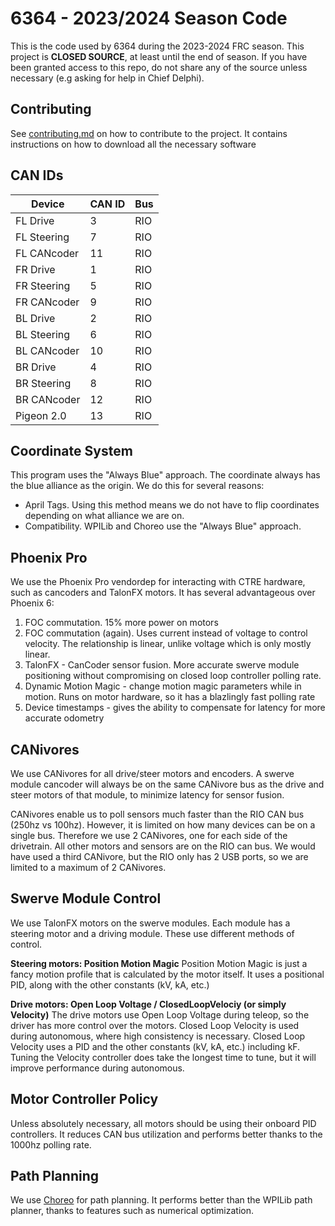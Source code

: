 # 6364 - 2023/2024 Season Code

This is the code used by 6364 during the 2023-2024 FRC season.
This project is **CLOSED SOURCE**, at least until the end of season.
If you have been granted access to this repo, do not share any of the source unless necessary (e.g asking for help in Chief Delphi).

## Contributing
See [contributing.md](contributing.md) on how to contribute to the project. It contains instructions on how to download all the necessary software

## CAN IDs
| Device      | CAN ID      | Bus         |
| ----------- | ----------- | ----------- |
| FL Drive    | 3           | RIO         |
| FL Steering | 7           | RIO         |
| FL CANcoder | 11          | RIO         |
| FR Drive    | 1           | RIO         |
| FR Steering | 5           | RIO         |
| FR CANcoder | 9           | RIO         |
| BL Drive    | 2           | RIO         |
| BL Steering | 6           | RIO         |
| BL CANcoder | 10          | RIO         |
| BR Drive    | 4           | RIO         |
| BR Steering | 8           | RIO         |
| BR CANcoder | 12          | RIO         |
| Pigeon 2.0  | 13          | RIO         |

## Coordinate System
This program uses the "Always Blue" approach. The coordinate always has the blue alliance as the origin. We do this for several reasons:
- April Tags. Using this method means we do not have to flip coordinates depending on what alliance we are on.
- Compatibility. WPILib and Choreo use the "Always Blue" approach.

## Phoenix Pro
We use the Phoenix Pro vendordep for interacting with CTRE hardware, such as cancoders and TalonFX motors. It has several advantageous over Phoenix 6:

1. FOC commutation. 15% more power on motors
2. FOC commutation (again). Uses current instead of voltage to control velocity. The relationship is linear, unlike voltage which is only mostly linear.
3. TalonFX - CanCoder sensor fusion. More accurate swerve module positioning without compromising on closed loop controller polling rate.
4. Dynamic Motion Magic - change motion magic parameters while in motion. Runs on motor hardware, so it has a blazlingly fast polling rate
5. Device timestamps - gives the ability to compensate for latency for more accurate odometry

## CANivores
We use CANivores for all drive/steer motors and encoders. A swerve module cancoder will always be on the same CANivore bus as the drive and steer motors of that module, to minimize latency for sensor fusion.

CANivores enable us to poll sensors much faster than the RIO CAN bus (250hz vs 100hz). However, it is limited on how many devices can be on a single bus. Therefore we use 2 CANivores, one for each side of the drivetrain. All other motors and sensors are on the RIO can bus. We would have used a third CANivore, but the RIO only has 2 USB ports, so we are limited to a maximum of 2 CANivores.

## Swerve Module Control
We use TalonFX motors on the swerve modules. Each module has a steering motor and a driving module. These use different methods of control.

__**Steering motors: Position Motion Magic**__
Position Motion Magic is just a fancy motion profile that is calculated by the motor itself. It uses a positional PID, along with the other constants (kV, kA, etc.)

__**Drive motors: Open Loop Voltage / ClosedLoopVelociy (or simply Velocity)**__
The drive motors use Open Loop Voltage during teleop, so the driver has more control over the motors. Closed Loop Velocity is used during autonomous, where high consistency is necessary.
Closed Loop Velocity uses a PID and the other constants (kV, kA, etc.) including kF. Tuning the Velocity controller does take the longest time to tune, but it will improve performance during autonomous.

## Motor Controller Policy
Unless absolutely necessary, all motors should be using their onboard PID controllers. It reduces CAN bus utilization and performs better thanks to the 1000hz polling rate.

## Path Planning
We use [Choreo](https://sleipnirgroup.github.io/Choreo) for path planning. It performs better than the WPILib path planner, thanks to features such as numerical optimization.
